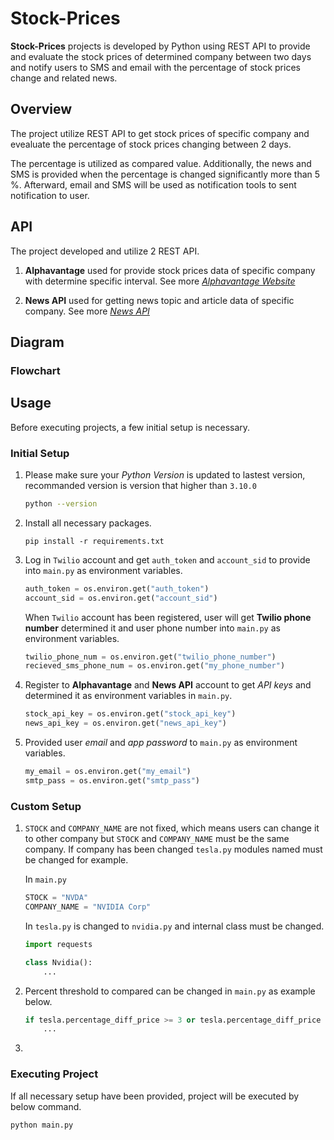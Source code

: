 # Stock-Prices
**Stock-Prices** projects is developed by Python using REST API to provide and evaluate the stock prices of determined company between two days and notify users to SMS and email with the percentage of stock prices change and related news.

## Overview
The project utilize REST API to get stock prices of specific company and evealuate the percentage of stock prices changing between 2 days. 

The percentage is utilized as compared value. Additionally, the news and SMS is provided when the percentage is changed significantly more than 5 %. Afterward, email and SMS will be used as notification tools to sent notification to user.

## API 
The project developed and utilize 2 REST API.

1. **Alphavantage** used for provide stock prices data of specific company with determine specific interval. See more *[Alphavantage Website](https://www.alphavantage.co/)*

2. **News API** used for getting news topic and article data of specific company. See more *[News API](https://newsapi.org )*

## Diagram
### Flowchart

## Usage 
Before executing projects, a few initial setup is necessary.

### Initial Setup
1. Please make sure your *Python Version* is updated to lastest version, recommanded version is version that higher than `3.10.0`
    ```Bash
    python --version
    ```

2. Install all necessary packages.
    ```
    pip install -r requirements.txt
    ```

3. Log in `Twilio` account and get `auth_token` and `account_sid` to provide into `main.py` as environment variables.
    ```Python
    auth_token = os.environ.get("auth_token")
    account_sid = os.environ.get("account_sid")
    ```

    When `Twilio` account has been registered, user will get **Twilio phone number** determined it and user phone number into `main.py` as environment variables.
    ```Python
    twilio_phone_num = os.environ.get("twilio_phone_number") 
    recieved_sms_phone_num = os.environ.get("my_phone_number")
    ```

4. Register to **Alphavantage** and **News API** account to get *API keys* and determined it as environment variables in `main.py`.
    ```Python
    stock_api_key = os.environ.get("stock_api_key")
    news_api_key = os.environ.get("news_api_key")
    ```

5. Provided user *email* and *app password* to `main.py` as environment variables.
    ```Python
    my_email = os.environ.get("my_email")
    smtp_pass = os.environ.get("smtp_pass")
    ```

### Custom Setup 
1. `STOCK` and `COMPANY_NAME` are not fixed, which means users can change it to other company but `STOCK` and `COMPANY_NAME` must be the same company. If company has been changed `tesla.py` modules named must be changed for example.

    In `main.py`
    ```Python
    STOCK = "NVDA"
    COMPANY_NAME = "NVIDIA Corp"
    ```

    In `tesla.py` is changed to `nvidia.py` and internal class must be changed.
    ```Python
    import requests

    class Nvidia():
        ...
    ```

2. Percent threshold to compared can be changed in `main.py` as example below.
    ```Python
    if tesla.percentage_diff_price >= 3 or tesla.percentage_diff_price <= -2:
        ...
    ```

3. 
### Executing Project
If all necessary setup have been provided, project will be executed by below command.
```
python main.py
```